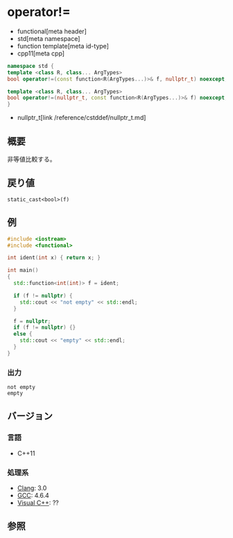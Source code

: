 # operator!=
* functional[meta header]
* std[meta namespace]
* function template[meta id-type]
* cpp11[meta cpp]

```cpp
namespace std {
template <class R, class... ArgTypes>
bool operator!=(const function<R(ArgTypes...)>& f, nullptr_t) noexcept;

template <class R, class... ArgTypes>
bool operator!=(nullptr_t, const function<R(ArgTypes...)>& f) noexcept;
}
```
* nullptr_t[link /reference/cstddef/nullptr_t.md]

## 概要
非等値比較する。


## 戻り値
`static_cast<bool>(f)`


## 例
```cpp example
#include <iostream>
#include <functional>

int ident(int x) { return x; }

int main()
{
  std::function<int(int)> f = ident;

  if (f != nullptr) {
    std::cout << "not empty" << std::endl;
  }

  f = nullptr;
  if (f != nullptr) {}
  else {
    std::cout << "empty" << std::endl;
  }
}
```

### 出力
```
not empty
empty
```


## バージョン
### 言語
- C++11


### 処理系
- [Clang](/implementation.md#clang): 3.0
- [GCC](/implementation.md#gcc): 4.6.4
- [Visual C++](/implementation.md#visual_cpp): ??


## 参照


